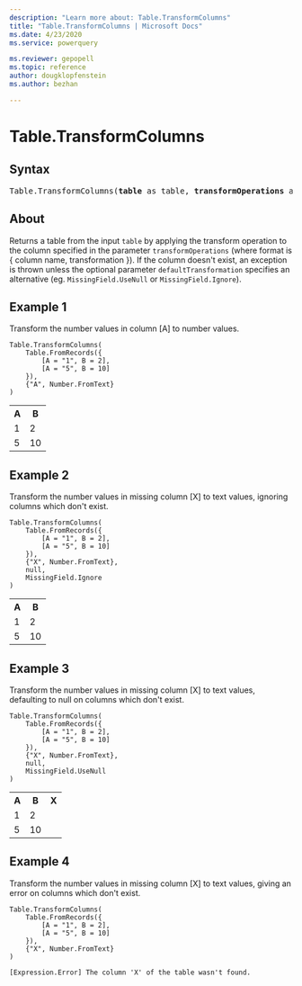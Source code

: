 ```yaml
---
description: "Learn more about: Table.TransformColumns"
title: "Table.TransformColumns | Microsoft Docs"
ms.date: 4/23/2020
ms.service: powerquery

ms.reviewer: gepopell
ms.topic: reference
author: dougklopfenstein
ms.author: bezhan

---
```

# Table.TransformColumns

## Syntax

<pre>
Table.TransformColumns(<b>table</b> as table, <b>transformOperations</b> as list, optional <b>defaultTransformation</b> as nullable function, optional <b>missingField</b> as nullable number) as table
</pre>
  
## About  
Returns a table from the input `table` by applying the transform operation to the column specified in the parameter `transformOperations` (where format is { column name, transformation }). If the column doesn't exist, an exception is thrown unless the optional parameter `defaultTransformation` specifies an alternative (eg. `MissingField.UseNull` or `MissingField.Ignore`).

## Example 1
Transform the number values in column [A] to number values.

```powerquery-m
Table.TransformColumns(
    Table.FromRecords({
        [A = "1", B = 2],
        [A = "5", B = 10]
    }),
    {"A", Number.FromText}
)
```

<table> <tr> <th>A</th> <th>B</th> </tr> <tr> <td>1</td> <td>2</td> </tr> <tr> <td>5</td> <td>10</td> </tr> </table>

## Example 2
Transform the number values in missing column [X] to text values, ignoring columns which don't exist.

```powerquery-m
Table.TransformColumns(
    Table.FromRecords({
        [A = "1", B = 2],
        [A = "5", B = 10]
    }),
    {"X", Number.FromText},
    null,
    MissingField.Ignore
)
```

<table> <tr> <th>A</th> <th>B</th> </tr> <tr> <td>1</td> <td>2</td> </tr> <tr> <td>5</td> <td>10</td> </tr> </table>

## Example 3
Transform the number values in missing column [X] to text values, defaulting to null on columns which don't exist.

```powerquery-m
Table.TransformColumns(
    Table.FromRecords({
        [A = "1", B = 2],
        [A = "5", B = 10]
    }),
    {"X", Number.FromText},
    null,
    MissingField.UseNull
)
```

<table> <tr> <th>A</th> <th>B</th> <th>X</th> </tr> <tr> <td>1</td> <td>2</td> <td></td> </tr> <tr> <td>5</td> <td>10</td> <td></td> </tr> </table>

## Example 4
Transform the number values in missing column [X] to text values, giving an error on columns which don't exist.

```powerquery-m
Table.TransformColumns(
    Table.FromRecords({
        [A = "1", B = 2], 
        [A = "5", B = 10]
    }),
    {"X", Number.FromText}
)
```

`[Expression.Error] The column 'X' of the table wasn't found.`

